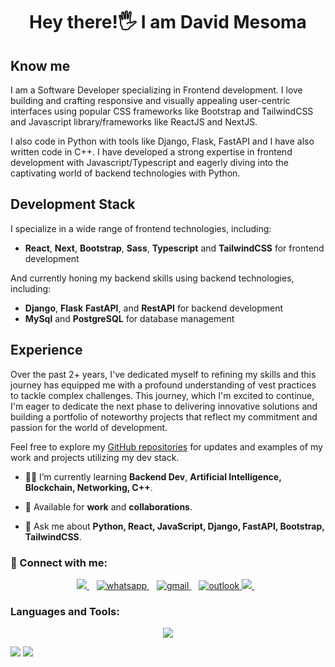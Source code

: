 <p align='center'>
  <h1 align='center'>Hey there!🖐 I am David Mesoma</h1>

  ## Know me

  I am a Software Developer specializing in Frontend development. I love building and crafting responsive and visually appealing user-centric interfaces using popular CSS frameworks like Bootstrap and TailwindCSS and Javascript library/frameworks like ReactJS and NextJS.

  I also code in Python with tools like Django, Flask, FastAPI and I have also written code in C++.
  I have developed a strong expertise in frontend development with Javascript/Typescript and eagerly diving into the captivating world of backend technologies with Python.

  ## Development Stack
  
  I specialize in a wide range of frontend technologies, including:
  -   **React**, **Next**, **Bootstrap**, **Sass**, **Typescript** and **TailwindCSS** for frontend development

  And currently honing my backend skills using backend technologies, including:
  -   **Django**, **Flask** **FastAPI**, and **RestAPI** for backend development
  -   **MySql** and **PostgreSQL** for database management
  
  ## Experience

  Over the past 2+ years, I've dedicated myself to refining my skills and this journey has equipped me with a profound understanding of vest practices to tackle complex challenges. This journey, which I'm excited to continue, I'm eager to dedicate the next phase to delivering innovative solutions and building a portfolio of noteworthy projects that reflect my commitment and passion for the world of development.

  Feel free to explore my [GitHub repositories](https://github.com/DavidMesomaa?tab=repositories) for updates and examples of my work and projects utilizing my dev stack.

  -   👩‍💻 I’m currently learning **Backend Dev**, **Artificial Intelligence, Blockchain, Networking, C++**.

  -   🤝 Available for **work** and **collaborations**.

  -   💬 Ask me about **Python, React, JavaScript, Django, FastAPI, Bootstrap, TailwindCSS**.

  <h3 align="left">🎯 Connect with me:</h3>

  <p align="center">
    <a href="https://twitter.com/damechi_" target="blank">
      <img src="https://img.shields.io/badge/twitter-%231DA1F2.svg?&style=for-the-badge&logo=twitter&logoColor=white" />
    </a>&nbsp;&nbsp;
    <a href="https://wa.me/2348105621313?text=Hello David" target="_blank">
      <img src="https://img.shields.io/badge/WHATSAPP-%2325D366.svg?&style=for-the-badge&logo=whatsapp&logoColor=white" alt="whatsapp" />
    </a>&nbsp;&nbsp;
    <a href="mailto:mesogod2006@gmail.com" target="_blank">
      <img src="https://img.shields.io/badge/Gmail-%23D14836.svg?&style=for-the-badge&logo=gmail&logoColor=white" alt="gmail" />
    </a>&nbsp;&nbsp;
    <a href="mailto:davidchinedu06@outlook.com" target="_blank">
      <img src="https://img.shields.io/badge/OUTLOOK-%230077B5.svg?&style=for-the-badge&logo=microsoft&logoColor=white" alt="outlook" />
    </a>
    <a href="https://komarev.com/ghpvc/?username=davidmesomaa&label=PROFILE+VIEWS">
      <img src="https://komarev.com/ghpvc/?username=davidmesomaa&label=PROFILE+VIEWS&style=for-the-badge&color=red&abbreviated=true" />
    </a>&nbsp;&nbsp;
</p>

<h3 align="left">Languages and Tools:</h3>
  <p align="center">
    <a href="https://skillicons.dev">
      <img src="https://skillicons.dev/icons?i=html,css,bootstrap,sass,tailwindcss,js,react,next,ts,vite,nodejs,git,vercel,python,django,cpp,mysql,postgres,md,flask,fastapi&perline=9" />
    </a>
  </p>

  <p align ="left">
    <img src ="https://github-readme-stats.vercel.app/api/top-langs/?username=davidmesomaa&langs_count=7&layout=compact&theme=tokyonight" />
    <img src ="https://github-readme-stats.vercel.app/api?username=davidmesomaa&show_icons=true&theme=tokyonight&line_height=25" />
  </p>
